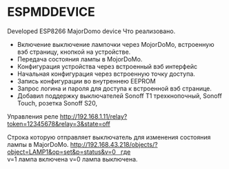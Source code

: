 # ESPMDDEVICE
Developed ESP8266 MajorDomo device
Что реализовано.
- Включение выключение лампочки через MojorDoMo, встроенную вэб страницу, кнопкой на устройстве.
- Передача состояния лампы в MojorDoMo.
- Конфигурация устройства через встроенный вэб интерфейс
- Начальная конфигурация через встроенную точку доступа.
- Запись конфигурации во внутреннею  EEPROM
- Запрос логина и пароля для доступа к встроенной вэб странице.
- Добавил поддержку выключателей Sonoff T1 трехкнопочный, Sonoff Touch,  розетка Sonoff S20,

Управления реле http://192.168.1.11/relay?token=12345678&relay=3&state=off

Строка которую отправляет выключатель для изменения состояния лампы в MajorDoMo.
http://192.168.43.218/objects/?object=LAMP1&op=set&p=status&v=0   где v=1 лампа включена v=0 лампа выключена.
